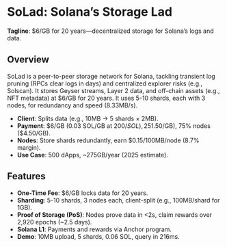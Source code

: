 # SoLad: Solana’s Storage Lad

**Tagline**: $6/GB for 20 years—decentralized storage for Solana’s logs and data.

## Overview

SoLad is a peer-to-peer storage network for Solana, tackling transient log pruning (RPCs clear logs in days) and centralized explorer risks (e.g., Solscan). It stores Geyser streams, Layer 2 data, and off-chain assets (e.g., NFT metadata) at $6/GB for 20 years. It uses 5-10 shards, each with 3 nodes, for redundancy and speed (8.33MB/s).

- **Client**: Splits data (e.g., 10MB → 5 shards × 2MB).
- **Payment**: $6/GB (0.03 SOL/GB at $200/SOL), 25% treasury ($1.50/GB), 75% nodes ($4.50/GB).
- **Nodes**: Store shards redundantly, earn $0.15/100MB/node (8.7% margin).
- **Use Case**: 500 dApps, ~275GB/year (2025 estimate).

## Features

- **One-Time Fee**: $6/GB locks data for 20 years.
- **Sharding**: 5-10 shards, 3 nodes each, client-split (e.g., 100MB/shard for 1GB).
- **Proof of Storage (PoS)**: Nodes prove data in <2s, claim rewards over 2,920 epochs (~2.5 days).
- **Solana L1**: Payments and rewards via Anchor program.
- **Demo**: 10MB upload, 5 shards, 0.06 SOL, query in 216ms.